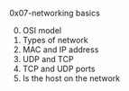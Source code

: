 0x07-networking basics

0. OSI model
1. Types of network
2. MAC and IP address
3. UDP and TCP
4. TCP and UDP ports
5. Is the host on the network

